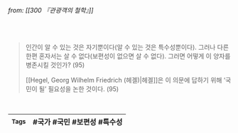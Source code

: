 
###### from: [[300 『관광객의 철학』]]

<br/>

>인간이 알 수 있는 것은 자기뿐이다(알 수 있는 것은 특수성뿐이다). 그러나 다른 한편 혼자서는 살 수 없다(보편성이 없으면 살 수 없다). 그러면 어떻게 이 양자를 병존시킬 것인가? (95)
>
>[[Hegel, Georg Wilhelm Friedrich (헤겔)|헤겔]]은 이 의문에 답하기 위해 ‘국민이 될’ 필요성을 논한 것이다. (95)
 

<br/>

| <small> Tags </small> | #국가 #국민 #보편성 #특수성  |
| --- | --- |
